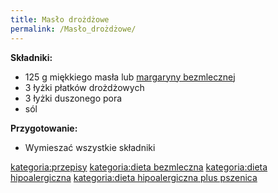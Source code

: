 ```yaml
---
title: Masło drożdżowe
permalink: /Masło_drożdżowe/
---
```


**Składniki:**

-   125 g miękkiego masła lub [margaryny bezmlecznej](/Margaryna_bezmleczna "wikilink")
-   3 łyżki płatków drożdżowych
-   3 łyżki duszonego pora
-   sól

**Przygotowanie:**

-   Wymieszać wszystkie składniki

[kategoria:przepisy](/kategoria:przepisy "wikilink") [kategoria:dieta bezmleczna](/kategoria:dieta_bezmleczna "wikilink") [kategoria:dieta hipoalergiczna](/kategoria:dieta_hipoalergiczna "wikilink") [kategoria:dieta hipoalergiczna plus pszenica](/kategoria:dieta_hipoalergiczna_plus_pszenica "wikilink")